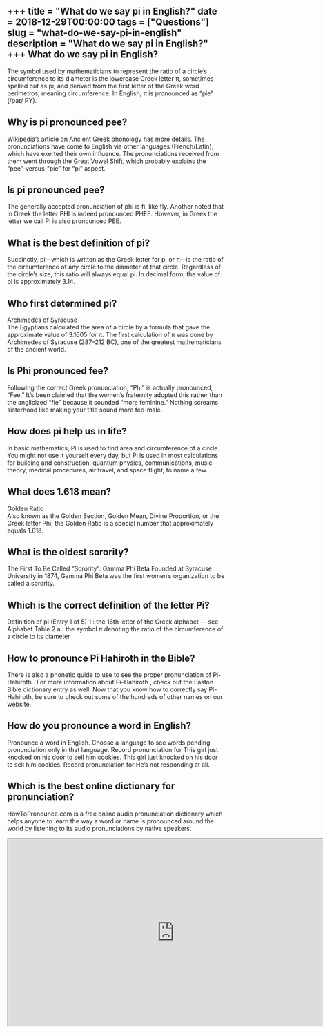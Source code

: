 +++
title = "What do we say pi in English?"
date = 2018-12-29T00:00:00
tags = ["Questions"]
slug = "what-do-we-say-pi-in-english"
description = "What do we say pi in English?"
+++
What do we say pi in English?
-----------------------------

The symbol used by mathematicians to represent the ratio of a circle’s circumference to its diameter is the lowercase Greek letter π, sometimes spelled out as pi, and derived from the first letter of the Greek word perimetros, meaning circumference. In English, π is pronounced as “pie” (/paɪ/ PY).

Why is pi pronounced pee?
-------------------------

Wikipedia’s article on Ancient Greek phonology has more details. The pronunciations have come to English via other languages (French/Latin), which have exerted their own influence. The pronunciations received from them went through the Great Vowel Shift, which probably explains the “pee”-versus-“pie” for “pi” aspect.

Is pi pronounced pee?
---------------------

The generally accepted pronunciation of phi is fi, like fly. Another noted that in Greek the letter PHI is indeed pronounced PHEE. However, in Greek the letter we call PI is also pronounced PEE.

What is the best definition of pi?
----------------------------------

Succinctly, pi—which is written as the Greek letter for p, or π—is the ratio of the circumference of any circle to the diameter of that circle. Regardless of the circle’s size, this ratio will always equal pi. In decimal form, the value of pi is approximately 3.14.

Who first determined pi?
------------------------

Archimedes of Syracuse  
The Egyptians calculated the area of a circle by a formula that gave the approximate value of 3.1605 for π. The first calculation of π was done by Archimedes of Syracuse (287–212 BC), one of the greatest mathematicians of the ancient world.

Is Phi pronounced fee?
----------------------

Following the correct Greek pronunciation, “Phi” is actually pronounced, “Fee.” It’s been claimed that the women’s fraternity adopted this rather than the anglicized “fie” because it sounded “more feminine.” Nothing screams sisterhood like making your title sound more fee-male.

How does pi help us in life?
----------------------------

In basic mathematics, Pi is used to find area and circumference of a circle. You might not use it yourself every day, but Pi is used in most calculations for building and construction, quantum physics, communications, music theory, medical procedures, air travel, and space flight, to name a few.

What does 1.618 mean?
---------------------

Golden Ratio  
Also known as the Golden Section, Golden Mean, Divine Proportion, or the Greek letter Phi, the Golden Ratio is a special number that approximately equals 1.618.

What is the oldest sorority?
----------------------------

The First To Be Called “Sorority”: Gamma Phi Beta Founded at Syracuse University in 1874, Gamma Phi Beta was the first women’s organization to be called a sorority.

Which is the correct definition of the letter Pi?
-------------------------------------------------

Definition of pi (Entry 1 of 5) 1 : the 16th letter of the Greek alphabet — see Alphabet Table 2 a : the symbol π denoting the ratio of the circumference of a circle to its diameter

How to pronounce Pi Hahiroth in the Bible?
------------------------------------------

There is also a phonetic guide to use to see the proper pronunciation of Pi-Hahiroth . For more information about Pi-Hahiroth , check out the Easton Bible dictionary entry as well. Now that you know how to correctly say Pi-Hahiroth, be sure to check out some of the hundreds of other names on our website.

How do you pronounce a word in English?
---------------------------------------

Pronounce a word in English. Choose a language to see words pending pronunciation only in that language. Record pronunciation for This girl just knocked on his door to sell him cookies. This girl just knocked on his door to sell him cookies. Record pronunciation for He’s not responding at all.

Which is the best online dictionary for pronunciation?
------------------------------------------------------

HowToPronounce.com is a free online audio pronunciation dictionary which helps anyone to learn the way a word or name is pronounced around the world by listening to its audio pronunciations by native speakers.

<iframe allow="accelerometer; autoplay; clipboard-write; encrypted-media; gyroscope; picture-in-picture" allowfullscreen="" class="__youtube_prefs__  epyt-is-override  no-lazyload" data-no-lazy="1" data-origheight="433" data-origwidth="770" data-skipgform_ajax_framebjll="" height="433" id="_ytid_66415" loading="lazy" src="https://www.youtube.com/embed/hEql182ighU?enablejsapi=1&autoplay=0&cc_load_policy=0&cc_lang_pref=&iv_load_policy=1&loop=0&modestbranding=0&rel=1&fs=1&playsinline=0&autohide=2&theme=dark&color=red&controls=1&" title="YouTube player" width="770"></iframe>